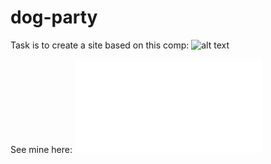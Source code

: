 # dog-party
Task is to create a site based on this comp:
![alt text](http://frontend.turing.io/assets/images/dog-party-js-edition.jpg)

See mine here:
![alt text](file:///Users/taylorjordan/dog-party/index.html?)
